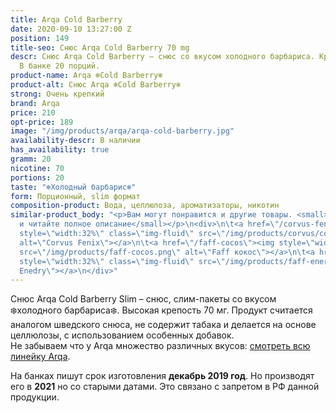 ```yaml
---
title: Arqa Cold Barberry
date: 2020-09-10 13:27:00 Z
position: 149
title-seo: Снюс Arqa Cold Barberry 70 mg
descr: Снюс Arqa Cold Barberry – снюс со вкусом холодного барбариса. Крепость 70 мг.
  В банке 20 порций.
product-name: Arqa ❄️Cold Barberry❄️
product-alt: Снюс Arqa ❄️Cold Barberry❄️
strong: Очень крепкий
brand: Arqa
price: 210
opt-price: 189
image: "/img/products/arqa/arqa-cold-barberry.jpg"
availability-descr: В наличии
has_availability: true
gramm: 20
nicotine: 70
portions: 20
taste: "❄️Холодный барбарис❄️"
form: Порционный, slim формат
composition-product: Вода, целлюлоза, ароматизаторы, никотин
similar-product_body: "<p>Вам могут понравится и другие товары. <small>Жмите на картинки
  и читайте полное описание</small></p>\n<div>\n\t<a href=\"/corvus-fenix-barberry\"><img
  style=\"width:32%\" class=\"img-fluid\" src=\"/img/products/corvus/corvus-fenix.png\"
  alt=\"Corvus Fenix\"></a>\n\t<a href=\"/faff-cocos\"><img style=\"width:32%\" class=\"img-fluid\"
  src=\"/img/products/faff-cocos.png\" alt=\"Faff кокос\"></a>\n\t<a href=\"/faff-snus-energy\"><img
  style=\"width:32%\" class=\"img-fluid\" src=\"/img/products/faff-energy.png\" alt=\"Faff
  Enedry\"></a>\n</div>"
---
```


Снюс Arqa Cold Barberry Slim – снюс, слим-пакеты со вкусом ❄️холодного барбариса❄️. Высокая крепость 70 мг. Продукт считается аналогом шведского снюса, не содержит табака и делается на основе целлюлозы, с использованием особенных добавок.<br>
Не забываем что у Arqa множество различных вкусов: [смотреть всю линейку Arqa](/arqa).

На банках пишут срок изготовления **декабрь 2019 год**. Но производят его в **2021** но со старыми датами. Это связано с запретом в РФ данной продукции.
